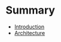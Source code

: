 # Summary

* [Introduction](documentation/Introduction.md)
* [Architecture](documentation/Architecture.md)

